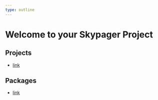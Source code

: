 ```yaml
---
type: outline
---
```


# Welcome to your Skypager Project

## Projects

- [link](projects/readme)

## Packages

- [link](packages/readme)

